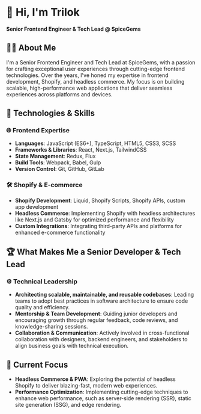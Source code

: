 # 👋 Hi, I'm Trilok

**Senior Frontend Engineer & Tech Lead @ SpiceGems**

## 👨‍💻 About Me

I'm a Senior Frontend Engineer and Tech Lead at SpiceGems, with a passion for crafting exceptional user experiences through cutting-edge frontend technologies. Over the years, I've honed my expertise in frontend development, Shopify, and headless commerce. My focus is on building scalable, high-performance web applications that deliver seamless experiences across platforms and devices.

## 🔧 Technologies & Skills

### 🌐 Frontend Expertise

- **Languages**: JavaScript (ES6+), TypeScript, HTML5, CSS3, SCSS
- **Frameworks & Libraries**: React, Next.js, TailwindCSS
- **State Management**: Redux, Flux
- **Build Tools**: Webpack, Babel, Gulp
- **Version Control**: Git, GitHub, GitLab

### 🛠️ Shopify & E-commerce

- **Shopify Development**: Liquid, Shopify Scripts, Shopify APIs, custom app development
- **Headless Commerce**: Implementing Shopify with headless architectures like Next.js and Gatsby for optimized performance and flexibility
- **Custom Integrations**: Integrating third-party APIs and platforms for enhanced e-commerce functionality

## 🏆 What Makes Me a Senior Developer & Tech Lead

### ⚙️ Technical Leadership

- **Architecting scalable, maintainable, and reusable codebases**: Leading teams to adopt best practices in software architecture to ensure code quality and efficiency.
- **Mentorship & Team Development**: Guiding junior developers and encouraging growth through regular feedback, code reviews, and knowledge-sharing sessions.
- **Collaboration & Communication**: Actively involved in cross-functional collaboration with designers, backend engineers, and stakeholders to align business goals with technical execution.

## 🚀 Current Focus

- **Headless Commerce & PWA**: Exploring the potential of headless Shopify to deliver blazing-fast, modern web experiences.
- **Performance Optimization**: Implementing cutting-edge techniques to enhance web performance, such as server-side rendering (SSR), static site generation (SSG), and edge rendering.
